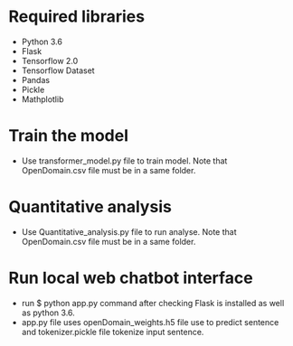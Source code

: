 # Required libraries
* Python 3.6 
* Flask 
* Tensorflow 2.0 
* Tensorflow Dataset 
* Pandas 
* Pickle 
* Mathplotlib
# Train the model
* Use transformer_model.py file to train model. Note that OpenDomain.csv file must be in a same folder.
# Quantitative analysis
* Use Quantitative_analysis.py file to run analyse. Note that OpenDomain.csv file must be in a same folder.
# Run local web chatbot interface
* run $ python app.py  command after checking Flask is installed as well as python 3.6. 
* app.py file uses openDomain_weights.h5 file use to predict sentence and tokenizer.pickle file tokenize input sentence.
